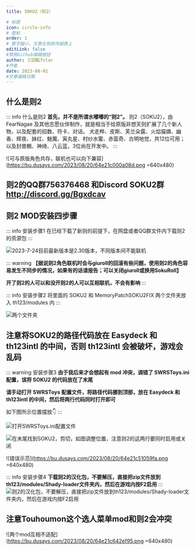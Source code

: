 ```yaml
---
title: SOKU2（则2）

# 标题
icon: circle-info
# 图标
order: 1
# 数字越小，文章左侧排序越靠上
editLink: false
#禁用Github编辑按钮
author: 三回転Tstar
#作者
date: 2023-08-01
#文章编辑日期
---
```


## **什么是则2**
::: info 什么是则2
**首先，并不是所谓水嘟嘟的“则2”。**
则2（SOKU2），由 FearNagae 及其他志愿伙伴制作，就是相当于给原版非想天则扩展了几个新人物，以及配套的招数、符卡、对话。
犬走桦、皮斯、芙兰朵露、火焰猫燐、幽香、辉夜、妹红、魅魔、寅丸星、村纱水蜜、赤蛮奇、古明地觉，共12位可用；
以及封兽鵺、神绮、八云蓝，3位尚在开发中。
:::

![可与原版角色共存，联机也可以向下兼容](https://bu.dusays.com/2023/08/20/64e21c000a08d.png =640x480)

## **则2的QQ群756376468 和Discord SOKU2群   http://discord.gg/Bgxdcav**

## **则2 MOD安装四步骤**
::: info 安装步骤1
在已经下载了新则的前提下，在网盘或者QQ群文件内下载则2的资源包
:::

![2023-7-24目前最新版本是2.30版本，不同版本间不能联机](https://bu.dusays.com/2023/08/20/64e21c0c42ae2.png)


::: warning
**【据说则2角色联机时会与giuroll的回滚有些问题，使用则2的角色容易发生不同步的情况，如果有的话请报告；可以关闭giuroll或换用SokuRoll】**

**开了则2的人可以和没开则2的人可以互相联机，不会有影响**
:::


::: info 安装步骤2
将里面的 SOKU2 和 MemoryPatchSOKU2FIX 两个文件夹放入 th123/modules 内
:::

![两个文件夹](https://bu.dusays.com/2023/08/20/64e21c1e761c8.png)


## **注意将SOKU2的路径代码放在 Easydeck 和 th123intl 的中间，否则 th123intl 会被破坏，游戏会乱码**

::: warning 安装步骤3
**由于我后来才会想起有 mod 冲突，调错了 SWRSToys.ini 配置，误将 SOKU2 的代码放在了末尾**

**请手动打开 SWRSToys 配置文件，将路径代码挪到顶部，放在 Easydeck 和 th123intl 的中间，然后将两行代码同时打开即可**

如下图所示位置摆放👇
:::

![打开SWRSToys.ini配置文件](https://bu.dusays.com/2023/08/20/64e21c3077346.png)

![在末尾找到SOKU2，剪切，如图调整位置，注意则2的这两行要同时启用或关闭](https://bu.dusays.com/2023/08/20/64e220c47664a.png)

![错误示范](https://bu.dusays.com/2023/08/20/64e21c51059fa.png =640x480)

::: info 安装步骤4
**下载则2的汉化包，不要解压，直接把zip文件放到th123/modules/Shady-loader文件夹内，然后在游戏内按F2启用**
:::
![则2的汉化包，不要解压，直接把zip文件放到th123/modules/Shady-loader文件夹内，然后在游戏内按F2启用](https://bu.dusays.com/2023/08/20/64e21fc3f022d.png)

## **注意Touhoumon这个选人菜单mod和则2会冲突**

![两个mod互相不适配](https://bu.dusays.com/2023/08/20/64e21c642ef95.png =640x480)


